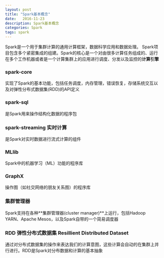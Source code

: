 ```yaml
---
layout: post
title: "Spark基本概念"
date:   2016-11-23
description: Spark基本概念
categories: Spark
tags: spark
---
```


Spark是一个用于集群计算的通用计算框架，数据科学应用和数据处理。
Spark项目包含多个紧密集成的组建。Spark的核心是一个对由很多计算任务组成的、运行在多个工作机器或者是一个计算集群上的应用进行调度、分发以及监控的**计算引擎**

### spark-core
实现了Spark的基本功能，包括任务调度，内存管理，错误恢复，存储系统交互以及对弹性分布式数据集(RDD)的API定义

### spark-sql
是Spark用来操作结构化数据的程序包

### spark-streaming 实时计算 
是Spark对实时数据进行流式计算的组件

### MLlib
Spark中的机器学习（ML）功能的程序库

### GraphX
操作图（如社交网络的朋友关系图）的程序库

### 集群管理器
Spark支持在各种**集群管理器(cluster manager)**上运行，包括Hadoop YARN、Apache Mesos，以及Spark自带的一个简易调度器

### RDD 弹性分布式数据集 Resillient Distributed Dataset

通过对分布式数据集的操作来表达我们的计算意图，这些计算会自动的在集群上并行进行。RDD是Spark对分布数据和计算的基本抽象